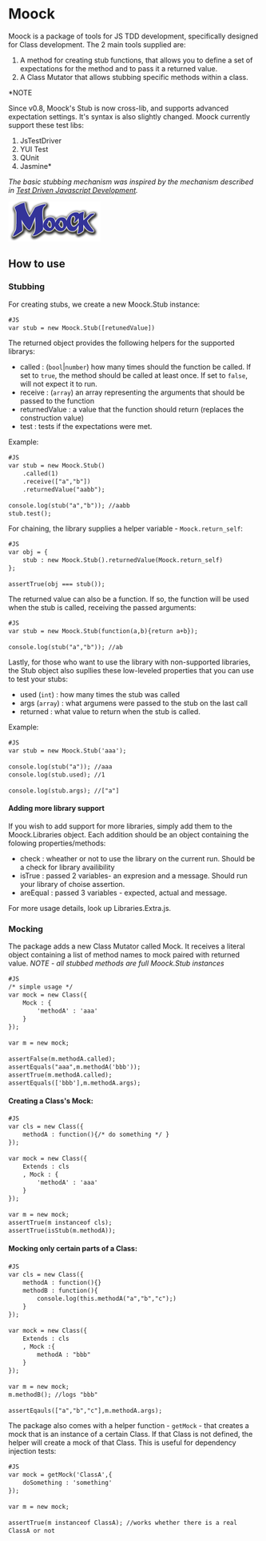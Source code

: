 Moock
===================
Moock is a package of tools for JS TDD development, specifically designed for Class development.
The 2 main tools supplied are:

1. A method for creating stub functions, that allows you to define a set of expectations for the method and to pass it a returned value. 
2. A Class Mutator that allows stubbing specific methods within a class.


*NOTE

Since v0.8, Moock's Stub is now cross-lib, and supports advanced expectation settings. It's syntax is also slightly changed.
Moock currently support these test libs:

1. JsTestDriver
2. YUI Test
3. QUnit
4. Jasmine*

*The basic stubbing mechanism was inspired by the mechanism described in [Test Driven Javascript Development](http://tddjs.com/).*

![Screenshot](https://github.com/arieh/Moock/raw/master/moock.png)

How to use
----------

### Stubbing

For creating stubs, we create a new Moock.Stub instance:

    #JS
    var stub = new Moock.Stub([retunedValue])

The returned object provides the following helpers for the supported librarys:

* called : (`bool`|`number`) how many times should the function be called. If set to `true`, the method should be called at least once. If set to `false`, will not expect it to run.
* receive : (`array`) an array representing the arguments that should be passed to the function
* returnedValue : a value that the function should return (replaces the construction value)
* test : tests if the expectations were met.

Example:
    
    #JS
    var stub = new Moock.Stub()
        .called(1)
        .receive(["a","b"])
        .returnedValue("aabb");
            
    console.log(stub("a","b")); //aabb
    stub.test();
    
For chaining, the library supplies a helper variable - `Moock.return_self`:

    #JS
    var obj = {
        stub : new Moock.Stub().returnedValue(Moock.return_self)
    };
     
    assertTrue(obj === stub());
         
The returned value can also be a function. If so, the function will be used when the stub is called, receiving the passed arguments:

    #JS
    var stub = new Moock.Stub(function(a,b){return a+b});
    
    console.log(stub("a","b")); //ab

Lastly, for those who want to use the library with non-supported libraries, the Stub object also supllies these low-leveled properties that you can use to test your stubs:

* used (`int`) : how many times the stub was called
* args (`array`) : what argumens were passed to the stub on the last call
* returned : what value to return when the stub is called.

Example:

    #JS
    var stub = new Moock.Stub('aaa');
        
    console.log(stub("a")); //aaa
    console.log(stub.used); //1
         
    console.log(stub.args); //["a"]

#### Adding more library support

If you wish to add support for more libraries, simply add them to the Moock.Libraries object. Each addition should be an object
containing the folowing properties/methods:

* check : wheather or not to use the library on the current run. Should be a check for library availibility
* isTrue : passed 2 variables- an expresion and a message. Should run your library of choise assertion.
* areEqual : passed 3 variables - expected, actual and message. 

For more usage details, look up Libraries.Extra.js. 


### Mocking

The package adds a new Class Mutator called Mock. It receives a literal object containing a list of method names 
to mock paired with returned value.
*NOTE - all stubbed methods are full Moock.Stub instances*

    #JS
    /* simple usage */
    var mock = new Class({
        Mock : {
            'methodA' : 'aaa'
        }
    });
    
    var m = new mock;
    
    assertFalse(m.methodA.called);
    assertEquals("aaa",m.methodA('bbb'));
    assertTrue(m.methodA.called);
    assertEquals(['bbb'],m.methodA.args);
    

#### Creating a Class's Mock:

    #JS
    var cls = new Class({
        methodA : function(){/* do something */ }
    });
    
    var mock = new Class({
        Extends : cls
        , Mock : {
            'methodA' : 'aaa'
        } 
    });
    
    var m = new mock;
    assertTrue(m instanceof cls);
    assertTrue(isStub(m.methodA));
    
#### Mocking only certain parts of a Class:

    #JS
    var cls = new Class({
        methodA : function(){}
        methodB : function(){
            console.log(this.methodA("a","b","c");)
        }
    });
    
    var mock = new Class({
        Extends : cls
        , Mock :{
            methodA : "bbb"
        }
    });
    
    var m = new mock;
    m.methodB(); //logs "bbb"
    
    assertEqauls(["a","b","c"],m.methodA.args);
    
    
The package also comes with a helper function - `getMock` - that creates a mock that is an instance of a certain Class. 
If that Class is not defined, the helper will create a mock of that Class. This is useful for dependency injection tests:

    #JS
    var mock = getMock('ClassA',{
        doSomething : 'something'
    });
    
    var m = new mock;
    
    assertTrue(m instanceof ClassA); //works whether there is a real ClassA or not